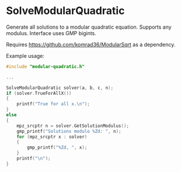 # SolveModularQuadratic
Generate all solutions to a modular quadratic equation. Supports any modulus. Interface uses GMP bigints.

Requires https://github.com/komrad36/ModularSqrt as a dependency.

Example usage:

```cpp
#include "modular-quadratic.h"

...

SolveModularQuadratic solver(a, b, c, n);
if (solver.TrueForAllX())
{
    printf("True for all x.\n");
}
else
{
    mpz_srcptr n = solver.GetSolutionModulus();
    gmp_printf("Solutions modulo %Zd: ", n);
    for (mpz_srcptr x : solver)
    {
        gmp_printf("%Zd, ", x);
    }
    printf("\n");
}
